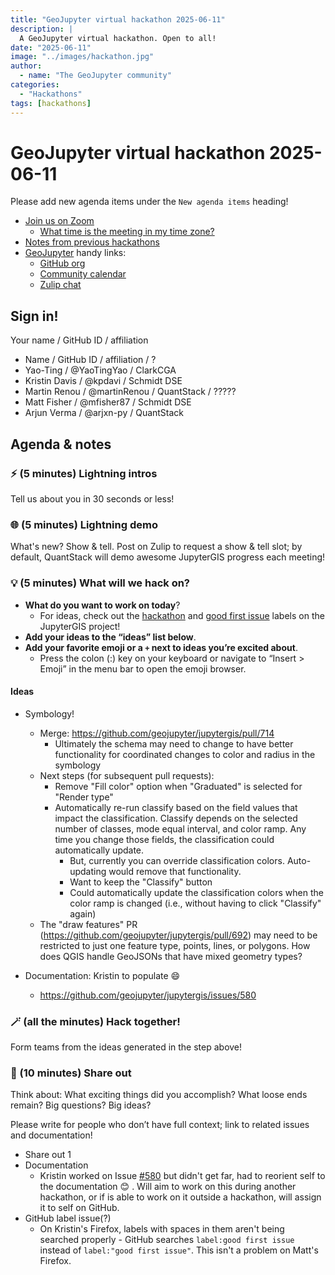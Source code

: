 ```yaml
---
title: "GeoJupyter virtual hackathon 2025-06-11"
description: |
  A GeoJupyter virtual hackathon. Open to all!
date: "2025-06-11"
image: "../images/hackathon.jpg"
author:
  - name: "The GeoJupyter community"
categories:
  - "Hackathons"
tags: [hackathons]
---
```


# GeoJupyter virtual hackathon 2025-06-11

Please add new agenda items under the `New agenda items` heading!

- [Join us on Zoom](https://berkeley.zoom.us/j/92451699568)
  - [What time is the meeting in my time zone?](https://dateful.com/convert/utc?t=3pm)
- [Notes from previous hackathons](https://geojupyter.org/blog/#category=Hackathons)
- [GeoJupyter](https://geojupyter.org) handy links:
  - [GitHub org](https://github.com/geojupyter)
  - [Community calendar](https://geojupyter.org/calendar.html)
  - [Zulip chat](https://jupyter.zulipchat.com/#narrow/channel/471314-geojupyter)


## Sign in!

Your name / GitHub ID / affiliation

* Name / GitHub ID / affiliation / ?
* Yao-Ting / @YaoTingYao / ClarkCGA
* Kristin Davis / @kpdavi / Schmidt DSE
* Martin Renou / @martinRenou / QuantStack / ?????
* Matt Fisher / @mfisher87 / Schmidt DSE
* Arjun Verma / @arjxn-py / QuantStack


## Agenda & notes

### ⚡ (5 minutes) Lightning intros

Tell us about you in 30 seconds or less!


### 🌐 (5 minutes) Lightning demo

What's new? Show & tell.
Post on Zulip to request a show & tell slot;
by default, QuantStack will demo awesome JupyterGIS progress each meeting!


### 💡 (5 minutes) What will we hack on?

* **What do you want to work on today**?
  * For ideas, check out the [hackathon](https://github.com/geojupyter/jupytergis/labels/hackathon)
    and [good first issue](https://github.com/geojupyter/jupytergis/labels/good%20first%20issue)
    labels on the JupyterGIS project!
* **Add your ideas to the “ideas” list below**.
* **Add your favorite emoji or a `+` next to ideas you’re excited about**.
  * Press the colon (:) key on your keyboard or navigate to “Insert > Emoji” in the menu bar to open the emoji browser.


#### Ideas

* Symbology!
    * Merge: https://github.com/geojupyter/jupytergis/pull/714
        * Ultimately the schema may need to change to have better functionality for coordinated changes to color and radius in the symbology
    * Next steps (for subsequent pull requests):
        * Remove "Fill color" option when "Graduated" is selected for "Render type"
        * Automatically re-run classify based on the field values that impact the classification. Classify depends on the selected number of classes, mode equal interval, and color ramp. Any time you change those fields, the classification could automatically update.
            * But, currently you can override classification colors. Auto-updating would remove that functionality.
            * Want to keep the "Classify" button
            * Could automatically update the classification colors when the color ramp is changed (i.e., without having to click "Classify" again)
    * The "draw features" PR (https://github.com/geojupyter/jupytergis/pull/692) may need to be restricted to just one feature type, points, lines, or polygons. How does QGIS handle GeoJSONs that have mixed geometry types?

* Documentation: Kristin to populate :smile:
    * https://github.com/geojupyter/jupytergis/issues/580


### 🪄 (all the minutes) Hack together!

Form teams from the ideas generated in the step above!


### 💬 (10 minutes) Share out

Think about:
What exciting things did you accomplish?
What loose ends remain?
Big questions? Big ideas?

Please write for people who don’t have full context; link to related issues and documentation!

* Share out 1
* Documentation
    * Kristin worked on Issue [#580](https://github.com/geojupyter/jupytergis/issues/580) but didn't get far, had to reorient self to the documentation :blush: . Will aim to work on this during another hackathon, or if is able to work on it outside a hackathon, will assign it to self on GitHub.
* GitHub label issue(?)
    * On Kristin's Firefox, labels with spaces in them aren't being searched properly - GitHub searches `label:good first issue` instead of `label:"good first issue"`. This isn't a problem on Matt's Firefox.
